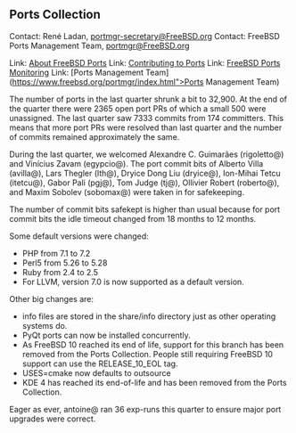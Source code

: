 ## Ports Collection ##

Contact: René Ladan, <portmgr-secretary@FreeBSD.org>
Contact: FreeBSD Ports Management Team, <portmgr@FreeBSD.org>

Link:	 [About FreeBSD Ports](https://www.FreeBSD.org/ports/)
Link:	 [Contributing to Ports](https://www.freebsd.org/doc/en_US.ISO8859-1/articles/contributing/ports-contributing.html)
Link:	 [FreeBSD Ports Monitoring](http://portsmon.freebsd.org/index.html)
Link:	 [Ports Management Team](https://www.freebsd.org/portmgr/index.html">Ports Management Team)

The number of ports in the last quarter shrunk a bit to 32,900. At the end of
the quarter there were 2365 open port PRs of which a small 500 were unassigned.
The last quarter saw 7333 commits from 174 committers. This means that more
port PRs were resolved than last quarter and the number of commits remained
approximately the same.

During the last quarter, we welcomed Alexandre C. Guimarães (rigoletto@) and
Vinícius Zavam (egypcio@). The port commit bits of Alberto Villa (avilla@),
Lars Thegler (lth@), Dryice Dong Liu (dryice@), Ion-Mihai Tetcu (itetcu@),
Gabor Pali (pgj@), Tom Judge (tj@), Ollivier Robert (roberto@), and Maxim
Sobolev (sobomax@) were taken in for safekeeping.

The number of commit bits safekept is higher than usual because for port commit
bits the idle timeout changed from 18 months to 12 months.

Some default versions were changed:
  * PHP from 7.1 to 7.2
  * Perl5 from 5.26 to 5.28
  * Ruby from 2.4 to 2.5
  * For LLVM, version 7.0 is now supported as a default version.

Other big changes are:
  * info files are stored in the share/info directory just as other
    operating systems do.
  * PyQt ports can now be installed concurrently.
  * As FreeBSD 10 reached its end of life, support for this branch has been
    removed from the Ports Collection. People still requiring FreeBSD 10
    support can use the RELEASE\_10\_EOL tag.
  * USES=cmake now defaults to outsource
  * KDE 4 has reached its end-of-life and has been removed from the Ports
    Collection.

Eager as ever, antoine@ ran 36 exp-runs this quarter to ensure major port
upgrades were correct.
